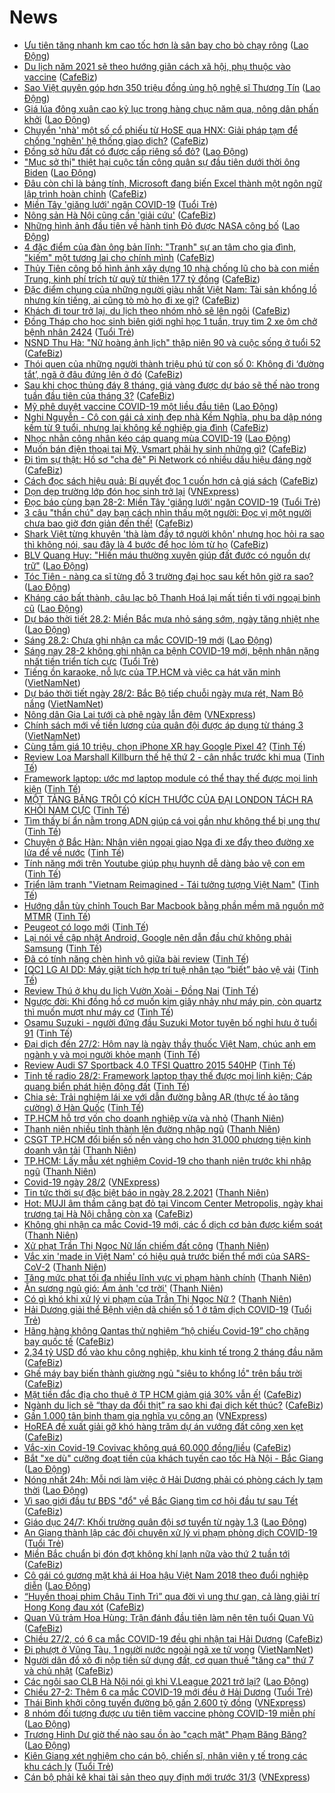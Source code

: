 # News

- [Ưu tiên tăng nhanh km cao tốc hơn là sân bay cho bò chạy rông](https://laodong.vn/su-kien-binh-luan/uu-tien-tang-nhanh-km-cao-toc-hon-la-san-bay-cho-bo-chay-rong-884246.ldo) ([Lao Động](https://laodong.vn))
- [Du lịch năm 2021 sẽ theo hướng giãn cách xã hội, phụ thuộc vào vaccine](https://cafebiz.vn/du-lich-nam-2021-se-theo-huong-gian-cach-xa-hoi-phu-thuoc-vao-vaccine-20210228083346672.chn) ([CafeBiz](https://cafebiz.vn))
- [Sao Việt quyên góp hơn 350 triệu đồng ủng hộ nghệ sĩ Thương Tín](https://laodong.vn/van-hoa/sao-viet-quyen-gop-hon-350-trieu-dong-ung-ho-nghe-si-thuong-tin-884251.ldo) ([Lao Động](https://laodong.vn))
- [Giá lúa đông xuân cao kỷ lục trong hàng chục năm qua, nông dân phấn khởi](https://laodong.vn/kinh-te/gia-lua-dong-xuan-cao-ky-luc-trong-hang-chuc-nam-qua-nong-dan-phan-khoi-884257.ldo) ([Lao Động](https://laodong.vn))
- [Chuyển 'nhà' một số cổ phiếu từ HoSE qua HNX: Giải pháp tạm để chống 'nghẽn' hệ thống giao dịch?](https://cafebiz.vn/chuyen-nha-mot-so-co-phieu-tu-hose-qua-hnx-giai-phap-tam-de-chong-nghen-he-thong-giao-dich-20210228083112093.chn) ([CafeBiz](https://cafebiz.vn))
- [Đồng sở hữu đất có được cấp riêng sổ đỏ?](https://laodong.vn/bat-dong-san/dong-so-huu-dat-co-duoc-cap-rieng-so-do-884086.ldo) ([Lao Động](https://laodong.vn))
- [&quot;Mục sở thị&quot; thiệt hại cuộc tấn công quân sự đầu tiên dưới thời ông Biden](https://laodong.vn/the-gioi/muc-so-thi-thiet-hai-cuoc-tan-cong-quan-su-dau-tien-duoi-thoi-ong-biden-884253.ldo) ([Lao Động](https://laodong.vn))
- [Đâu còn chỉ là bảng tính, Microsoft đang biến Excel thành một ngôn ngữ lập trình hoàn chỉnh](https://cafebiz.vn/dau-con-chi-la-bang-tinh-microsoft-dang-bien-excel-thanh-mot-ngon-ngu-lap-trinh-hoan-chinh-20210228082030854.chn) ([CafeBiz](https://cafebiz.vn))
- [Miền Tây 'giăng lưới' ngăn COVID-19](https://tuoitre.vn/mien-tay-giang-luoi-ngan-covid-19-20210228091700901.htm) ([Tuổi Trẻ](https://tuoitre.vn))
- [Nông sản Hà Nội cũng cần 'giải cứu'](https://cafebiz.vn/nong-san-ha-noi-cung-can-giai-cuu-2021022808254293.chn) ([CafeBiz](https://cafebiz.vn))
- [Những hình ảnh đầu tiên về hành tinh Đỏ được NASA công bố](https://laodong.vn/photo/nhung-hinh-anh-dau-tien-ve-hanh-tinh-do-duoc-nasa-cong-bo-884209.ldo) ([Lao Động](https://laodong.vn))
- [4 đặc điểm của đàn ông bản lĩnh: "Tranh" sự an tâm cho gia đình, "kiếm" một tương lai cho chính mình](https://cafebiz.vn/4-dac-diem-cua-dan-ong-ban-linh-tranh-su-an-tam-cho-gia-dinh-kiem-mot-tuong-lai-cho-chinh-minh-20210224183146212.chn) ([CafeBiz](https://cafebiz.vn))
- [Thủy Tiên công bố hình ảnh xây dựng 10 nhà chống lũ cho bà con miền Trung, kinh phí trích từ quỹ từ thiện 177 tỷ đồng](https://cafebiz.vn/thuy-tien-cong-bo-hinh-anh-xay-dung-10-nha-chong-lu-cho-ba-con-mien-trung-kinh-phi-trich-tu-quy-tu-thien-177-ty-dong-20210228081842884.chn) ([CafeBiz](https://cafebiz.vn))
- [Đặc điểm chung của những người giàu nhất Việt Nam: Tài sản khổng lồ nhưng kín tiếng, ai cũng tò mò họ đi xe gì?](https://cafebiz.vn/dac-diem-chung-cua-nhung-nguoi-giau-nhat-viet-nam-tai-san-khong-lo-nhung-kin-tieng-ai-cung-to-mo-ho-di-xe-gi-20210228085457524.chn) ([CafeBiz](https://cafebiz.vn))
- [Khách đi tour trở lại, du lịch theo nhóm nhỏ sẽ lên ngôi](https://cafebiz.vn/khach-di-tour-tro-lai-du-lich-theo-nhom-nho-se-len-ngoi-20210228081626056.chn) ([CafeBiz](https://cafebiz.vn))
- [Đồng Tháp cho học sinh biên giới nghỉ học 1 tuần, truy tìm 2 xe ôm chở bệnh nhân 2424](https://tuoitre.vn/dong-thap-cho-hoc-sinh-bien-gioi-nghi-hoc-1-tuan-truy-tim-2-xe-om-cho-benh-nhan-2424-20210228082708688.htm) ([Tuổi Trẻ](https://tuoitre.vn))
- [NSND Thu Hà: "Nữ hoàng ảnh lịch" thập niên 90 và cuộc sống ở tuổi 52](https://cafebiz.vn/nsnd-thu-ha-nu-hoang-anh-lich-thap-nien-90-va-cuoc-song-o-tuoi-52-20210228080159592.chn) ([CafeBiz](https://cafebiz.vn))
- [Thói quen của những người thành triệu phú từ con số 0: Không đi ‘đường tắt’, ngã ở đâu đứng lên ở đó](https://cafebiz.vn/thoi-quen-cua-nhung-nguoi-thanh-trieu-phu-tu-con-so-0-khong-di-duong-tat-nga-o-dau-dung-len-o-do-20210227214042206.chn) ([CafeBiz](https://cafebiz.vn))
- [Sau khi chọc thủng đáy 8 tháng, giá vàng được dự báo sẽ thế nào trong tuần đầu tiên của tháng 3?](https://cafebiz.vn/sau-khi-choc-thung-day-8-thang-gia-vang-duoc-du-bao-se-the-nao-trong-tuan-dau-tien-cua-thang-3-20210228080047321.chn) ([CafeBiz](https://cafebiz.vn))
- [Mỹ phê duyệt vaccine COVID-19 một liều đầu tiên](https://laodong.vn/the-gioi/my-phe-duyet-vaccine-covid-19-mot-lieu-dau-tien-884247.ldo) ([Lao Động](https://laodong.vn))
- [Nghi Nguyễn - Cô con gái cả xinh đẹp nhà Kềm Nghĩa, phụ ba dập nóng kềm từ 9 tuổi, nhưng lại không kế nghiệp gia đình](https://cafebiz.vn/nghi-nguyen-co-con-gai-ca-xinh-dep-nha-kem-nghia-phu-ba-dap-nong-kem-tu-9-tuoi-nhung-lai-khong-ke-nghiep-gia-dinh-20210225154957243.chn) ([CafeBiz](https://cafebiz.vn))
- [Nhọc nhằn công nhân kéo cáp quang mùa COVID-19](https://laodong.vn/xa-hoi/nhoc-nhan-cong-nhan-keo-cap-quang-mua-covid-19-884237.ldo) ([Lao Động](https://laodong.vn))
- [Muốn bán điện thoại tại Mỹ, Vsmart phải hy sinh những gì?](https://cafebiz.vn/muon-ban-dien-thoai-tai-my-vsmart-phai-hy-sinh-nhung-gi-20210228080554229.chn) ([CafeBiz](https://cafebiz.vn))
- [Đi tìm sự thật: Hồ sơ "cha đẻ" Pi Network có nhiều dấu hiệu đáng ngờ](https://cafebiz.vn/di-tim-su-that-ho-so-cha-de-pi-network-co-nhieu-dau-hieu-dang-ngo-2021022808120608.chn) ([CafeBiz](https://cafebiz.vn))
- [Cách đọc sách hiệu quả: Bí quyết đọc 1 cuốn hơn cả giá sách](https://cafebiz.vn/cach-doc-sach-hieu-qua-bi-quyet-doc-1-cuon-hon-ca-gia-sach-20210223145746787.chn) ([CafeBiz](https://cafebiz.vn))
- [Dọn dẹp trường lớp đón học sinh trở lại](https://vnexpress.net/don-dep-truong-lop-don-hoc-sinh-tro-lai-4241155.html) ([VNExpress](https://vnexpress.net))
- [Đọc báo cùng bạn 28-2: Miền Tây 'giăng lưới' ngăn COVID-19](https://tuoitre.vn/doc-bao-cung-ban-28-2-mien-tay-giang-luoi-ngan-covid-19-20210228050802807.htm) ([Tuổi Trẻ](https://tuoitre.vn))
- [3 câu "thần chú" dạy bạn cách nhìn thấu một người: Đọc vị một người chưa bao giờ đơn giản đến thế!](https://cafebiz.vn/3-cau-than-chu-day-ban-cach-nhin-thau-mot-nguoi-doc-vi-mot-nguoi-chua-bao-gio-don-gian-den-the-20210222172153312.chn) ([CafeBiz](https://cafebiz.vn))
- [Shark Việt từng khuyên 'thà làm đầy tớ người khôn' nhưng học hỏi ra sao thì không nói, sau đây là 4 bước để học lỏm từ họ](https://cafebiz.vn/shark-viet-tung-khuyen-tha-lam-day-to-nguoi-khon-nhung-hoc-hoi-ra-sao-thi-khong-noi-sau-day-la-4-buoc-de-hoc-lom-tu-ho-20210224150950955.chn) ([CafeBiz](https://cafebiz.vn))
- [BLV Quang Huy: &quot;Hiến máu thường xuyên giúp đất đước có nguồn dự trữ&quot;](https://laodong.vn/video/blv-quang-huy-hien-mau-thuong-xuyen-giup-dat-duoc-co-nguon-du-tru-884228.ldo) ([Lao Động](https://laodong.vn))
- [Tóc Tiên - nàng ca sĩ từng đỗ 3 trường đại học sau kết hôn giờ ra sao?](https://laodong.vn/photo/toc-tien-nang-ca-si-tung-do-3-truong-dai-hoc-sau-ket-hon-gio-ra-sao-884095.ldo) ([Lao Động](https://laodong.vn))
- [Kháng cáo bất thành, câu lạc bộ Thanh Hoá lại mất tiền tỉ với ngoại binh cũ](https://laodong.vn/bong-da/khang-cao-bat-thanh-cau-lac-bo-thanh-hoa-lai-mat-tien-ti-voi-ngoai-binh-cu-884235.ldo) ([Lao Động](https://laodong.vn))
- [Dự báo thời tiết 28.2: Miền Bắc mưa nhỏ sáng sớm, ngày tăng nhiệt nhẹ](https://laodong.vn/moi-truong/du-bao-thoi-tiet-282-mien-bac-mua-nho-sang-som-ngay-tang-nhiet-nhe-884154.ldo) ([Lao Động](https://laodong.vn))
- [Sáng 28.2: Chưa ghi nhận ca mắc COVID-19 mới](https://laodong.vn/y-te/sang-282-chua-ghi-nhan-ca-mac-covid-19-moi-884225.ldo) ([Lao Động](https://laodong.vn))
- [Sáng nay 28-2 không ghi nhận ca bệnh COVID-19 mới, bệnh nhân nặng nhất tiến triển tích cực](https://tuoitre.vn/sang-nay-28-2-khong-ghi-nhan-ca-benh-covid-19-moi-benh-nhan-nang-nhat-tien-trien-tich-cuc-20210228062630905.htm) ([Tuổi Trẻ](https://tuoitre.vn))
- [Tiếng ồn karaoke, nỗ lực của TP.HCM và việc ca hát văn minh](http://vietnamnet.vn/vn/thoi-su/tieng-on-karaoke-no-luc-cua-tp-hcm-va-viec-ca-hat-van-minh-715882.html) ([VietNamNet](https://vietnamnet.vn))
- [Dự báo thời tiết ngày 28/2: Bắc Bộ tiếp chuỗi ngày mưa rét, Nam Bộ nắng](http://vietnamnet.vn/vn/thoi-su/du-bao-thoi-tiet-ngay-28-2-bac-bo-tiep-chuoi-ngay-mua-ret-nam-bo-nang-716006.html) ([VietNamNet](https://vietnamnet.vn))
- [Nông dân Gia Lai tưới cà phê ngày lẫn đêm](https://vnexpress.net/nong-dan-gia-lai-tuoi-ca-phe-ngay-lan-dem-4238754.html) ([VNExpress](https://vnexpress.net))
- [Chính sách mới về tiền lương của quân đội được áp dụng từ tháng 3](http://vietnamnet.vn/vn/thoi-su/quoc-phong/chinh-sach-moi-ve-tien-luong-cua-quan-doi-duoc-ap-dung-tu-thang-3-714715.html) ([VietNamNet](https://vietnamnet.vn))
- [Cùng tầm giá 10 triệu, chọn iPhone XR hay Google Pixel 4?](https://tinhte.vn/thread/cung-tam-gia-10-trieu-chon-iphone-xr-hay-google-pixel-4.3284238/) ([Tinh Tế](https://tinhte.vn))
- [Review Loa Marshall Killburn thế hệ thứ 2 - cân nhắc trước khi mua](https://tinhte.vn/thread/review-loa-marshall-killburn-the-he-thu-2-can-nhac-truoc-khi-mua.3284511/) ([Tinh Tế](https://tinhte.vn))
- [Framework laptop: ước mơ laptop module có thể thay thế được mọi linh kiện](https://tinhte.vn/thread/framework-laptop-uoc-mo-laptop-module-co-the-thay-the-duoc-moi-linh-kien.3283852/) ([Tinh Tế](https://tinhte.vn))
- [MỘT TẢNG BĂNG TRÔI CÓ KÍCH THƯỚC CỦA ĐẠI LONDON TÁCH RA KHỎI NAM CỰC](https://tinhte.vn/thread/mot-tang-bang-troi-co-kich-thuoc-cua-dai-london-tach-ra-khoi-nam-cuc.3284420/) ([Tinh Tế](https://tinhte.vn))
- [Tìm thấy bí ẩn nằm trong ADN giúp cá voi gần như không thể bị ung thư](https://tinhte.vn/thread/tim-thay-bi-an-nam-trong-adn-giup-ca-voi-gan-nhu-khong-the-bi-ung-thu.3283719/) ([Tinh Tế](https://tinhte.vn))
- [Chuyện ở Bắc Hàn: Nhân viên ngoại giao Nga đi xe đẩy theo đường xe lửa để về nước](https://tinhte.vn/thread/chuyen-o-bac-han-nhan-vien-ngoai-giao-nga-di-xe-day-theo-duong-xe-lua-de-ve-nuoc.3283696/) ([Tinh Tế](https://tinhte.vn))
- [Tính năng mới trên Youtube giúp phụ huynh dễ dàng bảo vệ con em](https://tinhte.vn/thread/tinh-nang-moi-tren-youtube-giup-phu-huynh-de-dang-bao-ve-con-em.3284271/) ([Tinh Tế](https://tinhte.vn))
- [Triển lãm tranh "Vietnam Reimagined - Tái tưởng tượng Việt Nam"](https://tinhte.vn/thread/trien-lam-tranh-vietnam-reimagined-tai-tuong-tuong-viet-nam.3242349/) ([Tinh Tế](https://tinhte.vn))
- [Hướng dẫn tùy chỉnh Touch Bar Macbook bằng phần mềm mã nguồn mở MTMR](https://tinhte.vn/thread/huong-dan-tuy-chinh-touch-bar-macbook-bang-phan-mem-ma-nguon-mo-mtmr.3281440/) ([Tinh Tế](https://tinhte.vn))
- [Peugeot có logo mới](https://tinhte.vn/thread/peugeot-co-logo-moi.3283716/) ([Tinh Tế](https://tinhte.vn))
- [Lại nói về cập nhật Android, Google nên dẫn đầu chứ không phải Samsung](https://tinhte.vn/thread/lai-noi-ve-cap-nhat-android-google-nen-dan-dau-chu-khong-phai-samsung.3282214/) ([Tinh Tế](https://tinhte.vn))
- [Đã có tính năng chèn hình vô giữa bài review](https://tinhte.vn/thread/da-co-tinh-nang-chen-hinh-vo-giua-bai-review.3284294/) ([Tinh Tế](https://tinhte.vn))
- [[QC] LG AI DD: Máy giặt tích hợp trí tuệ nhân tạo “biết” bảo vệ vải](https://tinhte.vn/thread/qc-lg-ai-dd-may-giat-tich-hop-tri-tue-nhan-tao-biet-bao-ve-vai.3284025/) ([Tinh Tế](https://tinhte.vn))
- [Review Thú ở khu du lịch Vườn Xoài - Đồng Nai](https://tinhte.vn/thread/review-thu-o-khu-du-lich-vuon-xoai-dong-nai.3284381/) ([Tinh Tế](https://tinhte.vn))
- [Ngược đời: Khi đồng hồ cơ muốn kim giây nhảy như máy pin, còn quartz thì muốn mượt như máy cơ](https://tinhte.vn/thread/nguoc-doi-khi-dong-ho-co-muon-kim-giay-nhay-nhu-may-pin-con-quartz-thi-muon-muot-nhu-may-co.3282528/) ([Tinh Tế](https://tinhte.vn))
- [Osamu Suzuki - người đứng đầu Suzuki Motor tuyên bố nghỉ hưu ở tuổi 91](https://tinhte.vn/thread/osamu-suzuki-nguoi-dung-dau-suzuki-motor-tuyen-bo-nghi-huu-o-tuoi-91.3281883/) ([Tinh Tế](https://tinhte.vn))
- [Đại dịch đến 27/2: Hôm nay là ngày thầy thuốc Việt Nam, chúc anh em ngành y và mọi người khỏe mạnh](https://tinhte.vn/thread/dai-dich-den-27-2-hom-nay-la-ngay-thay-thuoc-viet-nam-chuc-anh-em-nganh-y-va-moi-nguoi-khoe-manh.3284076/) ([Tinh Tế](https://tinhte.vn))
- [Review Audi S7 Sportback 4.0 TFSI Quattro 2015 540HP](https://tinhte.vn/thread/review-audi-s7-sportback-4-0-tfsi-quattro-2015-540hp.3283917/) ([Tinh Tế](https://tinhte.vn))
- [Tinh tế radio 28/2: Framework laptop thay thế được mọi linh kiện; Cáp quang biển phát hiện động đất](https://tinhte.vn/thread/tinh-te-radio-28-2-framework-laptop-thay-the-duoc-moi-linh-kien-cap-quang-bien-phat-hien-dong-dat.3284530/) ([Tinh Tế](https://tinhte.vn))
- [Chia sẻ: Trải nghiệm lái xe với dẫn đường bằng AR (thực tế ảo tăng cường) ở Hàn Quốc](https://tinhte.vn/thread/chia-se-trai-nghiem-lai-xe-voi-dan-duong-bang-ar-thuc-te-ao-tang-cuong-o-han-quoc.3284090/) ([Tinh Tế](https://tinhte.vn))
- [TP.HCM hỗ trợ vốn cho doanh nghiệp vừa và nhỏ](https://thanhnien.vn/thoi-su/tphcm-ho-tro-von-cho-doanh-nghiep-vua-va-nho-1347409.html) ([Thanh Niên](https://thanhnien.vn))
- [Thanh niên nhiều tỉnh thành lên đường nhập ngũ](https://thanhnien.vn/thoi-su/thanh-nien-nhieu-tinh-thanh-len-duong-nhap-ngu-1347401.html) ([Thanh Niên](https://thanhnien.vn))
- [CSGT TP.HCM đổi biển số nền vàng cho hơn 31.000 phương tiện kinh doanh vận tải](https://thanhnien.vn/thoi-su/csgt-tphcm-doi-bien-so-nen-vang-cho-hon-31000-phuong-tien-kinh-doanh-van-tai-1347396.html) ([Thanh Niên](https://thanhnien.vn))
- [TP.HCM: Lấy mẫu xét nghiệm Covid-19 cho thanh niên trước khi nhập ngũ](https://thanhnien.vn/thoi-su/tphcm-lay-mau-xet-nghiem-covid-19-cho-thanh-nien-truoc-khi-nhap-ngu-1347379.html) ([Thanh Niên](https://thanhnien.vn))
- [Covid-19 ngày 28/2](https://vnexpress.net/covid-19-ngay-28-2-4241172.html) ([VNExpress](https://vnexpress.net))
- [Tin tức thời sự đặc biệt báo in ngày 28.2.2021](https://thanhnien.vn/thoi-su/tin-tuc-thoi-su-dac-biet-bao-in-ngay-2822021-1347418.html) ([Thanh Niên](https://thanhnien.vn))
- [Hot: MUJI âm thầm căng bạt đỏ tại Vincom Center Metropolis, ngày khai trương tại Hà Nội chẳng còn xa](https://cafebiz.vn/hot-muji-am-tham-cang-bat-do-tai-vincom-center-metropolis-ngay-khai-truong-tai-ha-noi-chang-con-xa-20210227235106278.chn) ([CafeBiz](https://cafebiz.vn))
- [Không ghi nhận ca mắc Covid-19 mới, các ổ dịch cơ bản được kiểm soát](https://thanhnien.vn/thoi-su/khong-ghi-nhan-ca-mac-covid-19-moi-cac-o-dich-co-ban-duoc-kiem-soat-1347414.html) ([Thanh Niên](https://thanhnien.vn))
- [Xử phạt Trần Thị Ngọc Nữ lấn chiếm đất công](https://thanhnien.vn/thoi-su/xu-phat-tran-thi-ngoc-nu-lan-chiem-dat-cong-1347402.html) ([Thanh Niên](https://thanhnien.vn))
- [Vắc xin 'made in Việt Nam' có hiệu quả  trước biến thể mới của SARS-CoV-2](https://thanhnien.vn/thoi-su/vac-xin-made-in-viet-nam-co-hieu-qua-truoc-bien-the-moi-cua-sars-cov-2-1347400.html) ([Thanh Niên](https://thanhnien.vn))
- [Tăng mức phạt tối đa nhiều lĩnh vực vi phạm hành chính](https://thanhnien.vn/thoi-su/tang-muc-phat-toi-da-nhieu-linh-vuc-vi-pham-hanh-chinh-1347397.html) ([Thanh Niên](https://thanhnien.vn))
- [Ăn sương ngủ gió: Ám ảnh 'cơ trời'](https://thanhnien.vn/thoi-su/an-suong-ngu-gio-am-anh-co-troi-1347181.html) ([Thanh Niên](https://thanhnien.vn))
- [Có gì khó khi xử lý vi phạm của Trần Thị Ngọc Nữ ?](https://thanhnien.vn/thoi-su/co-gi-kho-khi-xu-ly-vi-pham-cua-tran-thi-ngoc-nu-1347180.html) ([Thanh Niên](https://thanhnien.vn))
- [Hải Dương giải thể Bệnh viện dã chiến số 1 ở tâm dịch COVID-19](https://tuoitre.vn/hai-duong-giai-the-benh-vien-da-chien-so-1-o-tam-dich-covid-19-20210227220013906.htm) ([Tuổi Trẻ](https://tuoitre.vn))
- [Hãng hàng không Qantas thử nghiệm “hộ chiếu Covid-19” cho chặng bay quốc tế](https://cafebiz.vn/hang-hang-khong-qantas-thu-nghiem-ho-chieu-covid-19-cho-chang-bay-quoc-te-20210227195307999.chn) ([CafeBiz](https://cafebiz.vn))
- [2,34 tỷ USD đổ vào khu công nghiệp, khu kinh tế trong 2 tháng đầu năm](https://cafebiz.vn/234-ty-usd-do-vao-khu-cong-nghiep-khu-kinh-te-trong-2-thang-dau-nam-20210227194622036.chn) ([CafeBiz](https://cafebiz.vn))
- [Ghế máy bay biến thành giường ngủ "siêu to khổng lồ" trên bầu trời](https://cafebiz.vn/ghe-may-bay-bien-thanh-giuong-ngu-sieu-to-khong-lo-tren-bau-troi-20210227195850882.chn) ([CafeBiz](https://cafebiz.vn))
- [Mặt tiền đắc địa cho thuê ở TP HCM giảm giá 30% vẫn ế!](https://cafebiz.vn/mat-tien-dac-dia-cho-thue-o-tp-hcm-giam-gia-30-van-e-20210227190124094.chn) ([CafeBiz](https://cafebiz.vn))
- [Ngành du lịch sẽ “thay da đổi thịt” ra sao khi đại dịch kết thúc?](https://cafebiz.vn/nganh-du-lich-se-thay-da-doi-thit-ra-sao-khi-dai-dich-ket-thuc-20210227193047499.chn) ([CafeBiz](https://cafebiz.vn))
- [Gần 1.000 tân binh tham gia nghĩa vụ công an](https://vnexpress.net/gan-1-000-tan-binh-tham-gia-nghia-vu-cong-an-4241137.html) ([VNExpress](https://vnexpress.net))
- [HoREA đề xuất giải gỡ khó hàng trăm dự án vướng đất công xen kẹt](https://cafebiz.vn/horea-de-xuat-giai-go-kho-hang-tram-du-an-vuong-dat-cong-xen-ket-20210227184431199.chn) ([CafeBiz](https://cafebiz.vn))
- [Vắc-xin Covid-19 Covivac không quá 60.000 đồng/liều](https://cafebiz.vn/vac-xin-covid-19-covivac-khong-qua-60000-dong-lieu-20210227202251548.chn) ([CafeBiz](https://cafebiz.vn))
- [Bắt &quot;xe dù&quot; cưỡng đoạt tiền của khách tuyến cao tốc Hà Nội - Bắc Giang](https://laodong.vn/phap-luat/bat-xe-du-cuong-doat-tien-cua-khach-tuyen-cao-toc-ha-noi-bac-giang-884213.ldo) ([Lao Động](https://laodong.vn))
- [Nóng nhất 24h: Mỗi nơi làm việc ở Hải Dương phải có phòng cách ly tạm thời](https://laodong.vn/video-thoi-su/nong-nhat-24h-moi-noi-lam-viec-o-hai-duong-phai-co-phong-cach-ly-tam-thoi-884190.ldo) ([Lao Động](https://laodong.vn))
- [Vì sao giới đầu tư BĐS "đổ" về Bắc Giang tìm cơ hội đầu tư sau Tết](https://cafebiz.vn/vi-sao-gioi-dau-tu-bds-do-ve-bac-giang-tim-co-hoi-dau-tu-sau-tet-20210227185440164.chn) ([CafeBiz](https://cafebiz.vn))
- [Giáo dục 24/7: Khối trường quân đội sơ tuyển từ ngày 1.3](https://laodong.vn/video/giao-duc-247-khoi-truong-quan-doi-so-tuyen-tu-ngay-13-884200.ldo) ([Lao Động](https://laodong.vn))
- [An Giang thành lập các đội chuyên xử lý vi phạm phòng dịch COVID-19](https://tuoitre.vn/an-giang-thanh-lap-cac-doi-chuyen-xu-ly-vi-pham-phong-dich-covid-19-20210227174147871.htm) ([Tuổi Trẻ](https://tuoitre.vn))
- [Miền Bắc chuẩn bị đón đợt không khí lạnh nữa vào thứ 2 tuần tới](https://cafebiz.vn/mien-bac-chuan-bi-don-dot-khong-khi-lanh-nua-vao-thu-2-tuan-toi-20210227184113451.chn) ([CafeBiz](https://cafebiz.vn))
- [Cô gái có gương mặt khả ái Hoa hậu Việt Nam 2018 theo đuổi nghiệp diễn](https://laodong.vn/photo/co-gai-co-guong-mat-kha-ai-hoa-hau-viet-nam-2018-theo-duoi-nghiep-dien-884090.ldo) ([Lao Động](https://laodong.vn))
- [“Huyền thoại phim Châu Tinh Trì” qua đời vì ung thư gan, cả làng giải trí Hong Kong đau xót](https://cafebiz.vn/huyen-thoai-phim-chau-tinh-tri-qua-doi-vi-ung-thu-gan-ca-lang-giai-tri-hong-kong-dau-xot-20210227183837652.chn) ([CafeBiz](https://cafebiz.vn))
- [Quan Vũ trảm Hoa Hùng: Trận đánh đầu tiên làm nên tên tuổi Quan Vũ](https://cafebiz.vn/quan-vu-tram-hoa-hung-tran-danh-dau-tien-lam-nen-ten-tuoi-quan-vu-20210227130144177.chn) ([CafeBiz](https://cafebiz.vn))
- [Chiều 27/2, có 6 ca mắc COVID-19 đều ghi nhận tại Hải Dương](https://cafebiz.vn/chieu-27-2-co-6-ca-mac-covid-19-deu-ghi-nhan-tai-hai-duong-20210227183627965.chn) ([CafeBiz](https://cafebiz.vn))
- [Đi phượt ở Vũng Tàu, 1 người nước ngoài ngã xe tử vong](http://vietnamnet.vn/vn/thoi-su/an-toan-giao-thong/di-phuot-o-vung-tau-1-nguoi-nuoc-ngoai-nga-xe-tu-vong-715986.html) ([VietNamNet](https://vietnamnet.vn))
- [Người dân đổ xô đi nộp tiền sử dụng đất, cơ quan thuế "tăng ca" thứ 7 và chủ nhật](https://cafebiz.vn/nguoi-dan-do-xo-di-nop-tien-su-dung-dat-co-quan-thue-tang-ca-thu-7-va-chu-nhat-20210227184804286.chn) ([CafeBiz](https://cafebiz.vn))
- [Các ngôi sao CLB Hà Nội nói gì khi V.League 2021 trở lại?](https://laodong.vn/video/cac-ngoi-sao-clb-ha-noi-noi-gi-khi-vleague-2021-tro-lai-884113.ldo) ([Lao Động](https://laodong.vn))
- [Chiều 27-2: Thêm 6 ca mắc COVID-19 mới đều ở Hải Dương](https://tuoitre.vn/chieu-27-2-them-6-ca-mac-covid-19-moi-deu-o-hai-duong-20210227182208457.htm) ([Tuổi Trẻ](https://tuoitre.vn))
- [Thái Bình khởi công tuyến đường bộ gần 2.600 tỷ đồng](https://vnexpress.net/thai-binh-khoi-cong-tuyen-duong-bo-gan-2-600-ty-dong-4241114.html) ([VNExpress](https://vnexpress.net))
- [8 nhóm đối tượng được ưu tiên tiêm vaccine phòng COVID-19 miễn phí](https://laodong.vn/infographic/8-nhom-doi-tuong-duoc-uu-tien-tiem-vaccine-phong-covid-19-mien-phi-884031.ldo) ([Lao Động](https://laodong.vn))
- [Trương Hinh Dư giờ thế nào sau ồn ào &quot;cạch mặt&quot; Phạm Băng Băng?](https://laodong.vn/photo/truong-hinh-du-gio-the-nao-sau-on-ao-cach-mat-pham-bang-bang-884120.ldo) ([Lao Động](https://laodong.vn))
- [Kiên Giang xét nghiệm cho cán bộ, chiến sĩ, nhân viên y tế trong các khu cách ly](https://tuoitre.vn/kien-giang-xet-nghiem-cho-can-bo-chien-si-nhan-vien-y-te-trong-cac-khu-cach-ly-20210227160732104.htm) ([Tuổi Trẻ](https://tuoitre.vn))
- [Cán bộ phải kê khai tài sản theo quy định mới trước 31/3](https://vnexpress.net/can-bo-phai-ke-khai-tai-san-theo-quy-dinh-moi-truoc-31-3-4241044.html) ([VNExpress](https://vnexpress.net))
